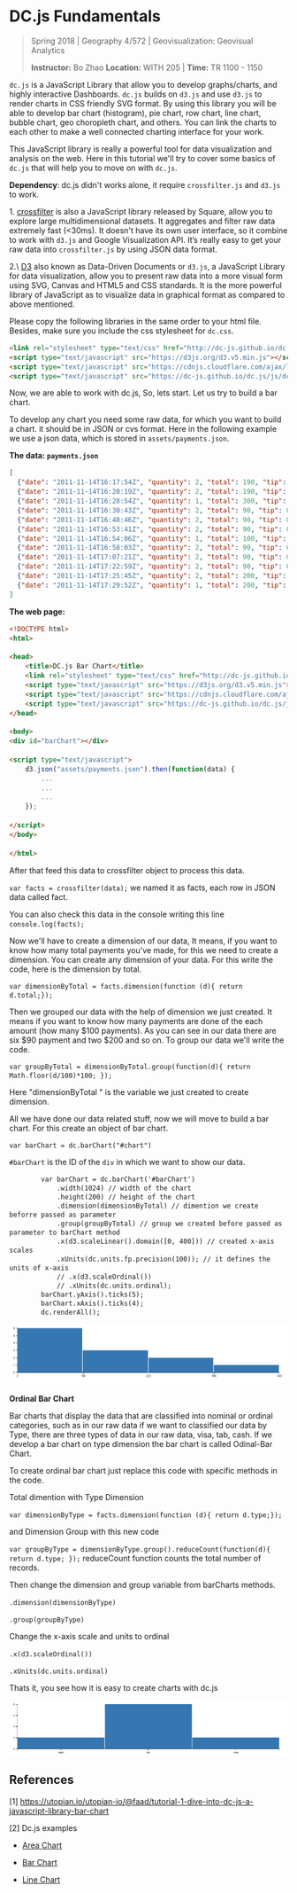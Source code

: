 # DC.js Fundamentals

> Spring 2018 | Geography 4/572 | Geovisualization: Geovisual Analytics
>
> **Instructor:** Bo Zhao  **Location:** WITH 205 | **Time:** TR 1100 - 1150

`dc.js` is a JavaScript Library that allow you to develop graphs/charts, and highly interactive Dashboards. `dc.js` builds on `d3.js` and use `d3.js` to render charts in CSS friendly SVG format. By using this library you will be able to develop bar chart (histogram), pie chart, row chart, line chart, bubble chart, geo choropleth chart, and others. You can link the charts to each other to make a well connected charting interface for your work.

This JavaScript library is really a powerful tool for data visualization and analysis on the web. Here in this tutorial we'll try to cover some basics of `dc.js` that will help you to move on with `dc.js`.

**Dependency**: dc.js didn't works alone, it require `crossfilter.js` and `d3.js` to work.

1\. [crossfilter](https://github.com/square/crossfilter/wiki) is also a JavaScript library released by Square, allow you to explore large multidimensional datasets. It aggregates and filter raw data extremely fast (<30ms). It doesn't have its own user interface, so it combine to work with `d3.js` and Google Visualization API. It’s really easy to get your raw data into `crossfilter.js` by using JSON data format.

2.\ [D3](https://d3js.org/) also known as Data-Driven Documents or `d3.js`, a JavaScript Library for data visualization, allow you to present raw data into a more visual form using SVG, Canvas and HTML5 and CSS standards. It is the more powerful library of JavaScript as to visualize data in graphical format as compared to above mentioned.

Please copy the following libraries in the same order to your html file. Besides, make sure you include the css stylesheet for `dc.css`.

```html
<link rel="stylesheet" type="text/css" href="http://dc-js.github.io/dc.js/css/dc.css"/>
<script type="text/javascript" src="https://d3js.org/d3.v5.min.js"></script>
<script type="text/javascript" src="https://cdnjs.cloudflare.com/ajax/libs/crossfilter/1.3.12/crossfilter.min.js"></script>
<script type="text/javascript" src="https://dc-js.github.io/dc.js/js/dc.js"></script>
```

Now, we are able to work with dc.js, So, lets start. Let us try to build a bar chart.

To develop any chart you need some raw data, for which you want to build a chart. it should be in JSON or cvs format. Here in the following example we use a json data, which is stored in `assets/payments.json`.

**The data: `payments.json`**

```json
[
  {"date": "2011-11-14T16:17:54Z", "quantity": 2, "total": 190, "tip": 100, "type": "tab"},
  {"date": "2011-11-14T16:20:19Z", "quantity": 2, "total": 190, "tip": 100, "type": "tab"},
  {"date": "2011-11-14T16:28:54Z", "quantity": 1, "total": 300, "tip": 200, "type": "visa"},
  {"date": "2011-11-14T16:30:43Z", "quantity": 2, "total": 90, "tip": 0, "type": "tab"},
  {"date": "2011-11-14T16:48:46Z", "quantity": 2, "total": 90, "tip": 0, "type": "tab"},
  {"date": "2011-11-14T16:53:41Z", "quantity": 2, "total": 90, "tip": 0, "type": "tab"},
  {"date": "2011-11-14T16:54:06Z", "quantity": 1, "total": 100, "tip": 0, "type": "cash"},
  {"date": "2011-11-14T16:58:03Z", "quantity": 2, "total": 90, "tip": 0, "type": "tab"},
  {"date": "2011-11-14T17:07:21Z", "quantity": 2, "total": 90, "tip": 0, "type": "tab"},
  {"date": "2011-11-14T17:22:59Z", "quantity": 2, "total": 90, "tip": 0, "type": "tab"},
  {"date": "2011-11-14T17:25:45Z", "quantity": 2, "total": 200, "tip": 0, "type": "cash"},
  {"date": "2011-11-14T17:29:52Z", "quantity": 1, "total": 200, "tip": 100, "type": "visa"}
]
```

**The web page:**

```html
<!DOCTYPE html>
<html>

<head>
    <title>DC.js Bar Chart</title>
    <link rel="stylesheet" type="text/css" href="http://dc-js.github.io/dc.js/css/dc.css" />
    <script type="text/javascript" src="https://d3js.org/d3.v5.min.js"></script>
    <script type="text/javascript" src="https://cdnjs.cloudflare.com/ajax/libs/crossfilter/1.3.12/crossfilter.min.js"></script>
    <script type="text/javascript" src="https://dc-js.github.io/dc.js/js/dc.js"></script>
</head>

<body>
<div id="barChart"></div>

<script type="text/javascript">
    d3.json("assets/payments.json").then(function(data) {
        ...
        ...
        ...
    });

</script>
</body>

</html>

```

After that feed this data to crossfilter object to process this data.

`var facts = crossfilter(data);` we named it as facts, each row in JSON data called fact.

You can also check this data in the console writing this line `console.log(facts);`

Now we'll have to create a dimension of our data, It means, if you want to know how many total payments you've made, for this we need to create a dimension. You can create any dimension of your data. For this write the code, here is the dimension by total.

```
var dimensionByTotal = facts.dimension(function (d){ return d.total;});
```

Then we grouped our data with the help of dimension we just created. It means if you want to know how many payments are done of the each amount (how many $100 payments). As you can see in our data there are six $90 payment and two $200 and so on. To group our data we'll write the code.

```
var groupByTotal = dimensionByTotal.group(function(d){ return Math.floor(d/100)*100; });
```

Here "dimensionByTotal " is the variable we just created to create dimension.

All we have done our data related stuff, now we will move to build a bar chart. For this create an object of bar chart.

```
var barChart = dc.barChart("#chart")
```

`#barChart` is the ID of the `div` in which we want to show our data.

```
        var barChart = dc.barChart('#barChart')
            .width(1024) // width of the chart
            .height(200) // height of the chart
            .dimension(dimensionByTotal) // dimention we create beforre passed as parameter
            .group(groupByTotal) // group we created before passed as parameter to barChart method
            .x(d3.scaleLinear().domain([0, 400])) // created x-axis scales
            .xUnits(dc.units.fp.precision(100)); // it defines the units of x-axis
            // .x(d3.scaleOrdinal())
            // .xUnits(dc.units.ordinal);
        barChart.yAxis().ticks(5);
        barChart.xAxis().ticks(4);
        dc.renderAll();
```

![](img/bar1.png)


**Ordinal Bar Chart**

Bar charts that display the data that are classified into nominal or ordinal categories, such as in our raw data if we want to classified our data by Type, there are three types of data in our raw data, visa, tab, cash. If we develop a bar chart on type dimension the bar chart is called Odinal-Bar Chart.

To create ordinal bar chart just replace this code with specific methods in the code.

Total dimention with Type Dimension

`var dimensionByType = facts.dimension(function (d){ return d.type;});`

and Dimension Group with this new code

`var groupByType = dimensionByType.group().reduceCount(function(d){ return d.type; });` reduceCount function counts the total number of records.

Then change the dimension and group variable from barCharts methods.

`.dimension(dimensionByType)`

`.group(groupByType)`

Change the x-axis scale and units to ordinal

`.x(d3.scaleOrdinal())`

`.xUnits(dc.units.ordinal)`

Thats it, you see how it is easy to create charts with dc.js

![](img/bar2.png)


## References

[1] https://utopian.io/utopian-io/@faad/tutorial-1-dive-into-dc-js-a-javascript-library-bar-chart

[2] Dc.js examples

- [Area Chart](http://dc-js.github.io/dc.js/examples/area.html)

- [Bar Chart](http://dc-js.github.io/dc.js/examples/bar.html)

- [Line Chart](http://dc-js.github.io/dc.js/examples/line.html)